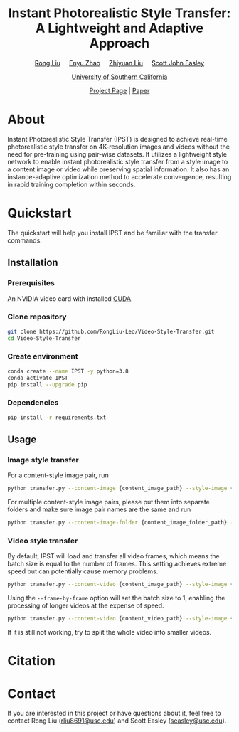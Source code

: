 <h1 align="center"> Instant Photorealistic Style Transfer:<br /> A Lightweight and Adaptive Approach </h1>
<p align="center">
<a style="color:#000000;" href="https://rongliu-leo.github.io/">Rong Liu</a>&nbsp;&nbsp;&nbsp;&nbsp;
<a style="color:#000000;" href="https://www.linkedin.com/in/enyu-zhao-564566250/">Enyu Zhao</a>&nbsp;&nbsp;&nbsp;&nbsp;
<a style="color:#000000;" href="https://www.linkedin.com/in/liuzy98/">Zhiyuan Liu</a>&nbsp;&nbsp;&nbsp;&nbsp;
<a style="color:#000000;" href="https://viterbi.usc.edu/directory/faculty/Easley/Scott">Scott John Easley</a>
</p>

<p align="center">
<a href="https://www.usc.edu/">University of Southern California</a> 
</p>

<p align="center">
<a href="https://rongliu-leo.github.io/Video-Style-Transfer/">Project Page</a>
<a>  |  </a>
<a href="https://www.usc.edu/">Paper</a> 
</p>

 


# About
Instant Photorealistic Style Transfer (IPST) is designed to achieve real-time photorealistic style transfer on 4K-resolution images and videos without the need for pre-training using pair-wise datasets. It utilizes a lightweight style network to enable instant photorealistic style transfer from a style image to a content image or video while preserving spatial information. It also has an instance-adaptive optimization method to accelerate convergence, resulting in rapid training completion within seconds.




# Quickstart
The quickstart will help you install IPST and be familiar with the transfer commands.

## Installation

### Prerequisites

An NVIDIA video card with installed [CUDA](https://docs.nvidia.com/cuda/cuda-quick-start-guide/index.html).

### Clone repository
```bash
git clone https://github.com/RongLiu-Leo/Video-Style-Transfer.git
cd Video-Style-Transfer
```

### Create environment

```bash
conda create --name IPST -y python=3.8
conda activate IPST
pip install --upgrade pip
```

### Dependencies
```bash
pip install -r requirements.txt
```

## Usage

### Image style transfer
For a content-style image pair, run
```bash
python transfer.py --content-image {content_image_path} --style-image {style_image_path}
```
For multiple content-style image pairs, please put them into separate folders and make sure image pair names are the same and run
```bash
python transfer.py --content-image-folder {content_image_folder_path} --style-image-folder {style_image_folder_path}
```
### Video style transfer
By default, IPST will load and transfer all video frames, which means the batch size is equal to the number of frames. This setting achieves extreme speed but can potentially cause memory problems.
```bash
python transfer.py --content-video {content_image_path} --style-image {style_image_path}
```
Using the ```--frame-by-frame``` option will set the batch size to 1, enabling the processing of longer videos at the expense of speed.
```bash
python transfer.py --content-video {content_video_path} --style-image {style_image_path} --frame-by-frame
```
If it is still not working, try to split the whole video into smaller videos.

# Citation

# Contact
If you are interested in this project or have questions about it, feel free to contact Rong Liu (<rliu8691@usc.edu>) and Scott Easley (<seasley@usc.edu>).